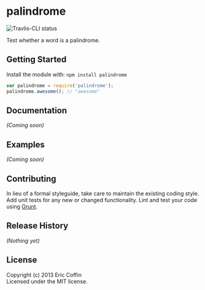 # palindrome

![Travlis-CLI status](https://travis-ci.org/[edcoffin]/[palindrome].png)

Test whether a word is a palindrome.

## Getting Started
Install the module with: `npm install palindrome`

```javascript
var palindrome = require('palindrome');
palindrome.awesome(); // "awesome"
```

## Documentation
_(Coming soon)_

## Examples
_(Coming soon)_

## Contributing
In lieu of a formal styleguide, take care to maintain the existing coding style. Add unit tests for any new or changed functionality. Lint and test your code using [Grunt](http://gruntjs.com/).

## Release History
_(Nothing yet)_

## License
Copyright (c) 2013 Eric Coffin  
Licensed under the MIT license.
